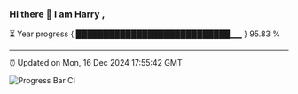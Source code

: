 ### Hi there 👋 I am Harry , 

⏳ Year progress { ████████████████████████████▁▁ } 95.83 %

---

⏰ Updated on Mon, 16 Dec 2024 17:55:42 GMT

![Progress Bar CI](https://github.com/duykhang68/duykhang68/workflows/Progress%20Bar%20CI/badge.svg)
